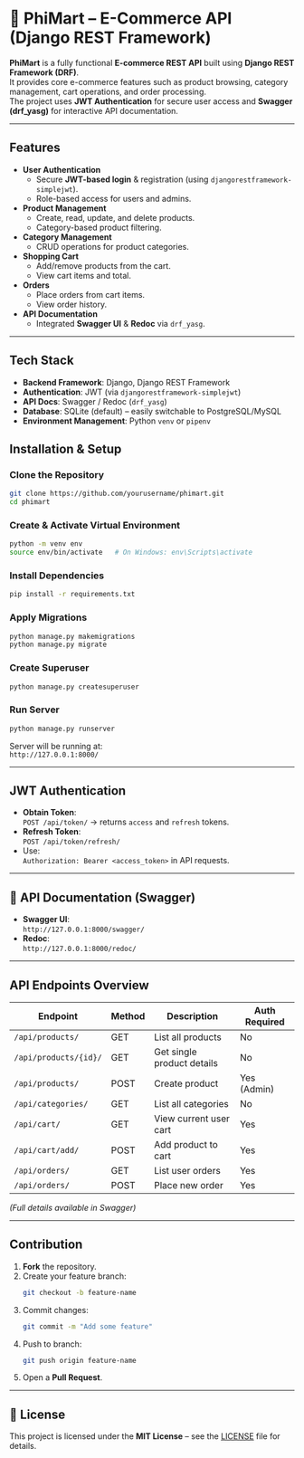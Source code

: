 # 🛒 PhiMart – E-Commerce API (Django REST Framework)

**PhiMart** is a fully functional **E-commerce REST API** built using **Django REST Framework (DRF)**.  
It provides core e-commerce features such as product browsing, category management, cart operations, and order processing.  
The project uses **JWT Authentication** for secure user access and **Swagger (drf_yasg)** for interactive API documentation.

---

##  Features

- **User Authentication**
  - Secure **JWT-based login** & registration (using `djangorestframework-simplejwt`).
  - Role-based access for users and admins.
- **Product Management**
  - Create, read, update, and delete products.
  - Category-based product filtering.
- **Category Management**
  - CRUD operations for product categories.
- **Shopping Cart**
  - Add/remove products from the cart.
  - View cart items and total.
- **Orders**
  - Place orders from cart items.
  - View order history.
- **API Documentation**
  - Integrated **Swagger UI** & **Redoc** via `drf_yasg`.

---

## Tech Stack

- **Backend Framework**: Django, Django REST Framework
- **Authentication**: JWT (via `djangorestframework-simplejwt`)
- **API Docs**: Swagger / Redoc (`drf_yasg`)
- **Database**: SQLite (default) – easily switchable to PostgreSQL/MySQL
- **Environment Management**: Python `venv` or `pipenv`

## Installation & Setup

###  Clone the Repository
```bash
git clone https://github.com/yourusername/phimart.git
cd phimart
```

###  Create & Activate Virtual Environment
```bash
python -m venv env
source env/bin/activate   # On Windows: env\Scripts\activate
```

###  Install Dependencies
```bash
pip install -r requirements.txt
```

###  Apply Migrations
```bash
python manage.py makemigrations
python manage.py migrate
```

###  Create Superuser
```bash
python manage.py createsuperuser
```

###  Run Server
```bash
python manage.py runserver
```
Server will be running at:  
 `http://127.0.0.1:8000/`

---

##  JWT Authentication

- **Obtain Token**:  
  `POST /api/token/` → returns `access` and `refresh` tokens.
- **Refresh Token**:  
  `POST /api/token/refresh/`
- Use:  
  `Authorization: Bearer <access_token>` in API requests.

---

## 📜 API Documentation (Swagger)

- **Swagger UI**:  
   `http://127.0.0.1:8000/swagger/`
- **Redoc**:  
   `http://127.0.0.1:8000/redoc/`

---

##  API Endpoints Overview

| Endpoint                  | Method | Description                        | Auth Required |
|---------------------------|--------|------------------------------------|---------------|
| `/api/products/`          | GET    | List all products                  | No            |
| `/api/products/{id}/`     | GET    | Get single product details         | No            |
| `/api/products/`          | POST   | Create product                     | Yes (Admin)   |
| `/api/categories/`        | GET    | List all categories                | No            |
| `/api/cart/`               | GET    | View current user cart             | Yes           |
| `/api/cart/add/`          | POST   | Add product to cart                | Yes           |
| `/api/orders/`            | GET    | List user orders                   | Yes           |
| `/api/orders/`            | POST   | Place new order                    | Yes           |

*(Full details available in Swagger)*

---

##  Contribution

1. **Fork** the repository.
2. Create your feature branch:
   ```bash
   git checkout -b feature-name
   ```
3. Commit changes:
   ```bash
   git commit -m "Add some feature"
   ```
4. Push to branch:
   ```bash
   git push origin feature-name
   ```
5. Open a **Pull Request**.

---

## 📄 License

This project is licensed under the **MIT License** – see the [LICENSE](LICENSE) file for details.
```